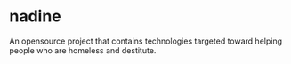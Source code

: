 # nadine
An opensource project that contains technologies targeted toward helping people who are homeless and destitute.
